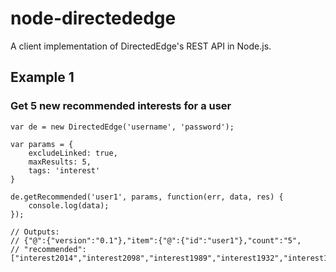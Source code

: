 # node-directededge

A client implementation of DirectedEdge's REST API in Node.js.

## Example 1

### Get 5 new recommended interests for a user

    var de = new DirectedEdge('username', 'password');

    var params = {
    	excludeLinked: true,
    	maxResults: 5,
    	tags: 'interest'
    }

    de.getRecommended('user1', params, function(err, data, res) {
    	console.log(data);
    });
    
    // Outputs:
    // {"@":{"version":"0.1"},"item":{"@":{"id":"user1"},"count":"5",
    // "recommended":["interest2014","interest2098","interest1989","interest1932","interest1977"]}}
    
